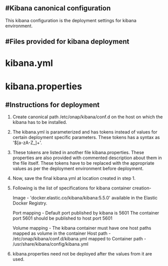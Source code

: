 #Kibana canonical configuration
-------------------------------
This kibana configuration is the deployment settings for kibana environment.

#Files provided for kibana deployment
---------------------------------------
# kibana.yml        
# kibana.properties

#Instructions for deployment
----------------------------
1. Create canonical path /etc/onap/kibana/conf.d on the host on which the kibana has to be installed.
1. The kibana.yml is parameterized and has tokens instead of values for certain deployment specific parameters. These tokens has a syntax as '$[a-zA-Z_]+'. 
3. These tokens are listed in another file kibana.properties. These properties are also provided with commented description about them in the file itself. These tokens have to be replaced with the appropriate values as per the deployment environment before deployment.
4. Now, save the final kibana.yml at location created in step 1.
5. Following is the list of specifications for kibana container creation-

   Image          - 'docker.elastic.co/kibana/kibana:5.5.0' available in the Elastic Docker Registry.

   Port mapping   - Default port published by kibana is 5601
                    The container port 5601 should be published to host port 5601
                        
   Volume mapping - The kibana container must have one host paths mapped as volume in the container
                    Host path      - /etc/onap/kibana/conf.d/kibana.yml   mapped to
                    Container path - /usr/share/kibana/config/kibana.yml
					 
6. kibana.properties need not be deployed after the values from it are used.
